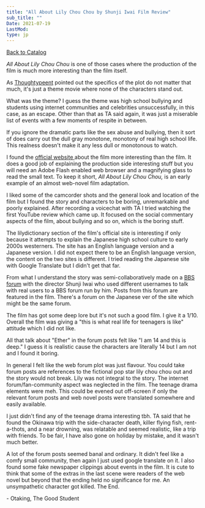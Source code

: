 ```yaml
---
title: "All About Lily Chou Chou by Shunji Iwai Film Review"
sub_title: ""
Date: 2021-07-19
LastMod:
type: jp
---
```


[Back to Catalog](/)

_All About Lily Chou Chou_ is one of those cases where the production of the film is much more interesting than the film itself.

As [Thoughtypeent](https://thoughtcity.neocities.org/) pointed out the specifics of the plot do not matter that much, it's just a theme movie where none of the characters stand out.

What was the theme? I guess the theme was high school bullying and students using internet communities and celebrities unsuccessfully, in this case, as an escape. Other than that as TA said again, it was just a miserable list of events with a few moments of respite in between.

If you ignore the dramatic parts like the sex abuse and bullying, then it sort of does carry out the dull gray monotone, monotony of real high school life. This realness doesn't make it any less dull or monotonous to watch.

I found the [official website ](http://www.lily-chou-chou.jp/world/index.html)about the film more interesting than the film. It does a good job of explaining the production side interesting stuff but you will need an Adobe Flash enabled web browser and a magnifying glass to read the small text. To keep it short, _All About Lily Chou Chou,_ is an early example of an almost web-novel film adaptation.

I liked some of the camcorder shots and the general look and location of the film but I found the story and characters to be boring, unremarkable and poorly explained.
After recording a voicechat with TA I tried watching the first YouTube review which came up. It focused on the social commentary aspects of the film, about bullying and so on, which is the boring stuff.

The lilydictionary section of the film's official site is interesting if only because it attempts to explain the Japanese high school culture to early 2000s westerners. The site has an English language version and a Japanese version. I did not expect there to be an English language version, the content on the two sites is different. I tried reading the Japanese site with Google Translate but I didn't get that far.

From what I understand the story was semi-collaboratively made on a [BBS forum](https://www-lily--chou--chou-jp.translate.goog/holic/bbs/?_x_tr_sl=ja&_x_tr_tl=en&_x_tr_hl=en-GB&_x_tr_pto=ajax,elem&_x_tr_sch=http) with the director Shunji Iwai who used different usernames to talk with real users to a BBS forum run by him. Posts from this forum are featured in the film. There's a forum on the Japanese ver of the site which might be the same forum.

The film has got some deep lore but it's not such a good film. I give it a 1/10. Overall the film was giving a "this is what real life for teenagers is like" attitude which I did not like.

All that talk about "Ether" in the forum posts felt like "I am 14 and this is deep." I guess it is realistic cause the characters are literally 14 but I am not and I found it boring.

In general I felt like the web forum plot was just flavour. You could take forum posts are references to the fictional pop star lily chou chou out and the story would not break. Lily was not integral to the story. The internet forum/fan-community aspect was neglected in the film. The teenage drama elements were meh. This could be evened out off-screen if only the relevant forum posts and web novel posts were translated somewhere and easily available.

I just didn't find any of the teenage drama interesting tbh. TA said that he found the Okinawa trip with the side-character death, killer flying fish, rent-a-thots, and a near drowning, was relatable and seemed realistic, like a trip with friends. To be fair, I have also gone on holiday by mistake, and it wasn't much better.

A lot of the forum posts seemed banal and ordinary. It didn't feel like a comfy small community, then again I just used google translate on it. I also found some fake newspaper clippings about events in the film. It is cute to think that some of the extras in the last scene were readers of the web novel but beyond that the ending held no significance for me. An unsympathetic character got killed. The End.

\- Otaking, The Good Student
